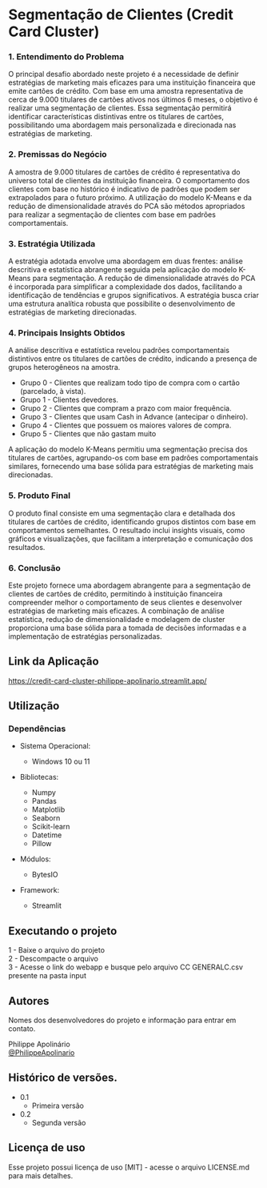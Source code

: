 # Segmentação de Clientes (Credit Card Cluster)

### 1. Entendimento do Problema
O principal desafio abordado neste projeto é a necessidade de definir estratégias de marketing mais eficazes para uma instituição financeira que emite cartões de crédito. Com base em uma amostra representativa de cerca de 9.000 titulares de cartões ativos nos últimos 6 meses, o objetivo é realizar uma segmentação de clientes. Essa segmentação permitirá identificar características distintivas entre os titulares de cartões, possibilitando uma abordagem mais personalizada e direcionada nas estratégias de marketing.

### 2. Premissas do Negócio
A amostra de 9.000 titulares de cartões de crédito é representativa do universo total de clientes da instituição financeira.
O comportamento dos clientes com base no histórico é indicativo de padrões que podem ser extrapolados para o futuro próximo.
A utilização do modelo K-Means e da redução de dimensionalidade através do PCA são métodos apropriados para realizar a segmentação de clientes com base em padrões comportamentais.

### 3. Estratégia Utilizada
A estratégia adotada envolve uma abordagem em duas frentes: análise descritiva e estatística abrangente seguida pela aplicação do modelo K-Means para segmentação. A redução de dimensionalidade através do PCA é incorporada para simplificar a complexidade dos dados, facilitando a identificação de tendências e grupos significativos. A estratégia busca criar uma estrutura analítica robusta que possibilite o desenvolvimento de estratégias de marketing direcionadas.

### 4. Principais Insights Obtidos
A análise descritiva e estatística revelou padrões comportamentais distintivos entre os titulares de cartões de crédito, indicando a presença de grupos heterogêneos na amostra.

*	Grupo 0 - Clientes que realizam todo tipo de compra com o cartão (parcelado, à vista).
*	Grupo 1 - Clientes devedores.
*	Grupo 2 - Clientes que compram a prazo com maior frequência.
*	Grupo 3 - Clientes que usam Cash in Advance (antecipar o dinheiro).
*	Grupo 4 - Clientes que possuem os maiores valores de compra.
*	Grupo 5 - Clientes que não gastam muito

A aplicação do modelo K-Means permitiu uma segmentação precisa dos titulares de cartões, agrupando-os com base em padrões comportamentais similares, fornecendo uma base sólida para estratégias de marketing mais direcionadas.

### 5. Produto Final
O produto final consiste em uma segmentação clara e detalhada dos titulares de cartões de crédito, identificando grupos distintos com base em comportamentos semelhantes. O resultado inclui insights visuais, como gráficos e visualizações, que facilitam a interpretação e comunicação dos resultados. 

### 6. Conclusão
Este projeto fornece uma abordagem abrangente para a segmentação de clientes de cartões de crédito, permitindo à instituição financeira compreender melhor o comportamento de seus clientes e desenvolver estratégias de marketing mais eficazes. A combinação de análise estatística, redução de dimensionalidade e modelagem de cluster proporciona uma base sólida para a tomada de decisões informadas e a implementação de estratégias personalizadas.

## Link da Aplicação
https://credit-card-cluster-philippe-apolinario.streamlit.app/

## Utilização

### Dependências
* Sistema Operacional:
    * Windows 10 ou 11

* Bibliotecas:
    * Numpy
    * Pandas
    * Matplotlib
    * Seaborn
    * Scikit-learn
    * Datetime
    * Pillow

* Módulos:
    * BytesIO

* Framework:
    * Streamlit

## Executando o projeto
1 - Baixe o arquivo do projeto  
2 - Descompacte o arquivo  
3 - Acesse o link do webapp e busque pelo arquivo CC GENERALC.csv presente na pasta input

## Autores
Nomes dos desenvolvedores do projeto e informação para entrar em contato.

Philippe Apolinário  
[@PhilippeApolinario](https://www.linkedin.com/in/philipperapolinario/)

## Histórico de versões.

* 0.1
    * Primeira versão
* 0.2
    * Segunda versão
    
## Licença de uso
Esse projeto possui licença de uso [MIT] - acesse o arquivo LICENSE.md para mais detalhes.